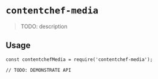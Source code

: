 # `contentchef-media`

> TODO: description

## Usage

```
const contentchefMedia = require('contentchef-media');

// TODO: DEMONSTRATE API
```
